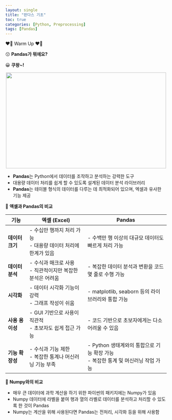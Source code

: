 ```yaml
---
layout: single
title: "판다스 기초"
toc: true
categories: [Python, Preprocessing]
tags: [Pandas]
---
```


❤️‍🔥 Warm Up ❤️‍🔥

😗 **Pandas가 뭐에요?**

😀 **쿠왕~!**

<p align="center"><img src="https://github.com/sigirace/page-images/blob/main/kang_lectures/python_preprocessing/pandas_sheet.png?raw=true" width="500" height="300"></p>

- **Pandas**는 Python에서 데이터를 조작하고 분석하는 강력한 도구
- 대용량 데이터 처리를 쉽게 할 수 있도록 설계된 데이터 분석 라이브러리
- **Pandas**는 테이블 형식의 데이터를 다루는 데 최적화되어 있으며, 엑셀과 유사한 기능 제공

📍 **엑셀과 Pandas의 비교**

| **기능**        | **엑셀 (Excel)**                                                | **Pandas**                                                                         |
| --------------- | --------------------------------------------------------------- | ---------------------------------------------------------------------------------- |
| **데이터 크기** | - 수십만 행까지 처리 가능<br>- 대용량 데이터 처리에 한계가 있음 | - 수백만 행 이상의 대규모 데이터도 빠르게 처리 가능                                |
| **데이터 분석** | - 수식과 매크로 사용<br>- 직관적이지만 복잡한 분석은 어려움     | - 복잡한 데이터 분석과 변환을 코드 몇 줄로 수행 가능                               |
| **시각화**      | - 데이터 시각화 기능이 강력<br>- 그래프 작성이 쉬움             | - matplotlib, seaborn 등의 라이브러리와 통합 가능                                  |
| **사용 용이성** | - GUI 기반으로 사용이 직관적<br>- 초보자도 쉽게 접근 가능       | - 코드 기반으로 초보자에게는 다소 어려울 수 있음                                   |
| **기능 확장성** | - 수식과 기능 제한<br>- 복잡한 통계나 머신러닝 기능 부족        | - Python 생태계와의 통합으로 기능 확장 가능<br>- 복잡한 통계 및 머신러닝 작업 가능 |

📍 **Numpy와의 비교**

- 매우 큰 데이터에 과학 계산을 하기 위한 파이썬의 패키지에는 Numpy가 있음
- Numpy 데이터에 라벨을 붙여 행과 열의 라벨로 데이터를 분석하고 처리할 수 있도록 한 것이 Pandas
- Numpy는 계산을 위해 사용된다면 Pandas는 전처리, 시각화 등을 위해 사용함
